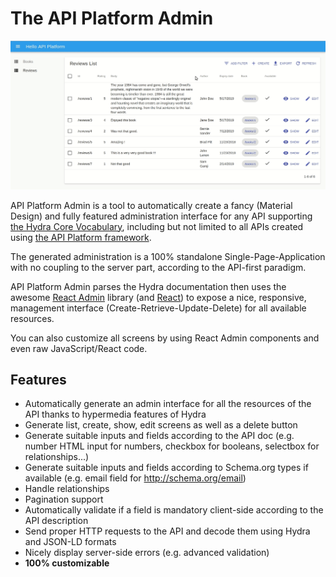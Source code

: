 # The API Platform Admin

![Screencast](images/admin-demo.gif)

API Platform Admin is a tool to automatically create a fancy (Material Design) and fully featured administration interface
for any API supporting [the Hydra Core Vocabulary](http://www.hydra-cg.com/), including but not limited to all APIs created
using [the API Platform framework](https://api-platform.com).

The generated administration is a 100% standalone Single-Page-Application with no coupling to the server part, according
to the API-first paradigm.

API Platform Admin parses the Hydra documentation then uses the awesome [React Admin](https://marmelab.com/react-admin/)
library (and [React](https://facebook.github.io/react/)) to expose a nice, responsive, management interface (Create-Retrieve-Update-Delete)
for all available resources.

You can also customize all screens by using React Admin components and even raw JavaScript/React code.

## Features

* Automatically generate an admin interface for all the resources of the API thanks to hypermedia features of Hydra
* Generate list, create, show, edit screens as well as a delete button
* Generate suitable inputs and fields according to the API doc (e.g. number HTML input for numbers, checkbox for booleans, selectbox for relationships...)
* Generate suitable inputs and fields according to Schema.org types if available (e.g. email field for http://schema.org/email)
* Handle relationships
* Pagination support
* Automatically validate if a field is mandatory client-side according to the API description
* Send proper HTTP requests to the API and decode them using Hydra and JSON-LD formats
* Nicely display server-side errors (e.g. advanced validation)
* **100% customizable**
